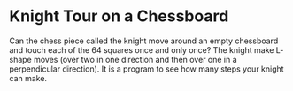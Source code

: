 # Knight Tour on a Chessboard
Can the chess piece called the knight move around an empty chessboard and touch each of the 64 squares once and only once? 
The knight make L‐shape moves (over two in one direction and then over one in a perpendicular direction).
It is a program to see how many steps your knight can make.
